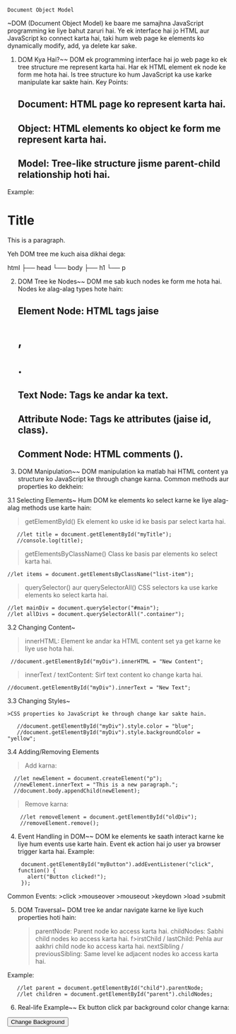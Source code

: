                                                                           Document Object Model   
                                                                          
~DOM (Document Object Model) ke baare me samajhna JavaScript programming ke liye bahut zaruri hai. Ye ek interface hai jo HTML aur JavaScript ko connect karta hai, 
 taki hum web page ke elements ko dynamically modify, add, ya delete kar sake.

 1. DOM Kya Hai?~~
DOM ek programming interface hai jo web page ko ek tree structure me represent karta hai. Har ek HTML element ek node ke form me hota hai.
Is tree structure ko hum JavaScript ka use karke manipulate kar sakte hain.
Key Points:

    ## Document: HTML page ko represent karta hai.
    ## Object: HTML elements ko object ke form me represent karta hai.
    ## Model: Tree-like structure jisme parent-child relationship hoti hai.

Example:
<!DOCTYPE html>
<html>
  <body>
    <h1>Title</h1>
    <p>This is a paragraph.</p>
  </body>
</html>

Yeh DOM tree me kuch aisa dikhai dega:

html
 ├── head
 └── body
     ├── h1
     └── p



2. DOM Tree ke Nodes~~
DOM me sab kuch nodes ke form me hota hai. Nodes ke alag-alag types hote hain:

    ## Element Node: HTML tags jaise <h1>, <p>.
    ## Text Node: Tags ke andar ka text.
    ## Attribute Node: Tags ke attributes (jaise id, class).
    ## Comment Node: HTML comments (<!-- comment -->).




3. DOM Manipulation~~
DOM manipulation ka matlab hai HTML content ya structure ko JavaScript ke through change karna. Common methods aur properties ko dekhein:

3.1 Selecting Elements~
Hum DOM ke elements ko select karne ke liye alag-alag methods use karte hain:

> getElementById()
     Ek element ko uske id ke basis par select karta hai.
       
       //let title = document.getElementById("myTitle");
       //console.log(title);

>  getElementsByClassName()
      Class ke basis par elements ko select karta hai.

    //let items = document.getElementsByClassName("list-item");

>querySelector() aur querySelectorAll()
    CSS selectors ka use karke elements ko select karta hai.

    //let mainDiv = document.querySelector("#main");
    //let allDivs = document.querySelectorAll(".container");
    

3.2 Changing Content~

>innerHTML:
  Element ke andar ka HTML content set ya get karne ke liye use hota hai.

     //document.getElementById("myDiv").innerHTML = "New Content";

>innerText / textContent:
  Sirf text content ko change karta hai.

    //document.getElementById("myDiv").innerText = "New Text";


3.3 Changing Styles~

    >CSS properties ko JavaScript ke through change kar sakte hain.

       //document.getElementById("myDiv").style.color = "blue";
       //document.getElementById("myDiv").style.backgroundColor = "yellow";

3.4 Adding/Removing Elements

>Add karna:

      //let newElement = document.createElement("p");
      //newElement.innerText = "This is a new paragraph.";
      //document.body.appendChild(newElement);

>Remove karna:

        //let removeElement = document.getElementById("oldDiv");
        //removeElement.remove();




4. Event Handling in DOM~~
DOM ke elements ke saath interact karne ke liye hum events use karte hain. Event ek action hai jo user ya browser trigger karta hai.
Example:

        document.getElementById("myButton").addEventListener("click", function() {
          alert("Button clicked!");
        });

Common Events:
    >click
    >mouseover
    >mouseout
    >keydown
    >load
    >submit



5. DOM Traversal~
DOM tree ke andar navigate karne ke liye kuch properties hoti hain:

    >parentNode:
      Parent node ko access karta hai.
    >childNodes:
      Sabhi child nodes ko access karta hai.
    f>irstChild / lastChild:
      Pehla aur aakhri child node ko access karta hai.
    >nextSibling / previousSibling:
      Same level ke adjacent nodes ko access karta hai.

Example:

       //let parent = document.getElementById("child").parentNode;
       //let children = document.getElementById("parent").childNodes;


6. Real-life Example~~
Ek button click par background color change karna:

<!DOCTYPE html>
<html>
  <body>
    <button id="myButton">Change Background</button>
    <script>
      document.getElementById("myButton").addEventListener("click", function() {
        document.body.style.backgroundColor = "lightblue";
      });
    </script>
  </body>
</html>
